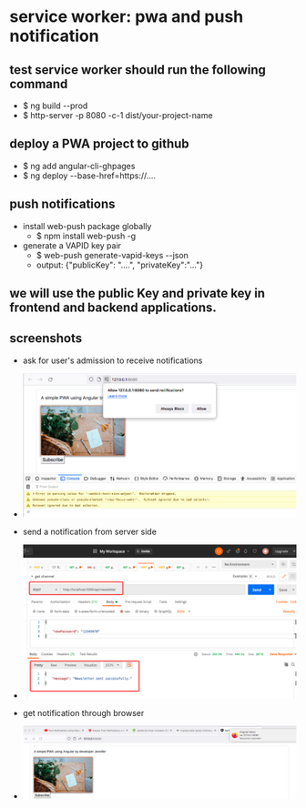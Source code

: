 # service worker: pwa and push notification

## test service worker should run the following command

- $ ng build --prod
- $ http-server -p 8080 -c-1 dist/your-project-name

## deploy a PWA project to github

- $ ng add angular-cli-ghpages
- $ ng deploy --base-href=https://....

## push notifications

- install web-push package globally
  - $ npm install web-push -g
- generate a VAPID key pair
  - $ web-push generate-vapid-keys --json
  - output: {"publicKey": "....", "privateKey":"..."}

## we will use the public Key and private key in frontend and backend applications.

## screenshots

- ask for user's admission to receive notifications

- ![allow Notification](https://github.com/cxxyao2/ng-pwa/blob/master/src/assets/allowNotification.png)
- send a notification from server side
- ![send notification](https://github.com/cxxyao2/ng-pwa/blob/master/src/assets/sendNotification.png)
- get notification through browser
- ![get notification](https://github.com/cxxyao2/ng-pwa/blob/master/src/assets/getNotification.png)
